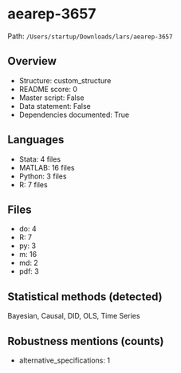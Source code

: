 # aearep-3657

Path: `/Users/startup/Downloads/lars/aearep-3657`

## Overview
- Structure: custom_structure
- README score: 0
- Master script: False
- Data statement: False
- Dependencies documented: True

## Languages
- Stata: 4 files
- MATLAB: 16 files
- Python: 3 files
- R: 7 files

## Files
- do: 4
- R: 7
- py: 3
- m: 16
- md: 2
- pdf: 3

## Statistical methods (detected)
Bayesian, Causal, DID, OLS, Time Series

## Robustness mentions (counts)
- alternative_specifications: 1